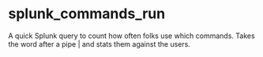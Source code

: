# splunk_commands_run
A quick Splunk query to count how often folks use which commands.  Takes the word after a pipe | and stats them against the users.
